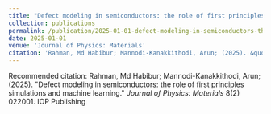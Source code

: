 ```yaml
---
title: "Defect modeling in semiconductors: the role of first principles simulations and machine learning"
collection: publications
permalink: /publication/2025-01-01-defect-modeling-in-semiconductors-the-role-of-first-principles-simulations-and-machine-learning
date: 2025-01-01
venue: 'Journal of Physics: Materials'
citation: 'Rahman, Md Habibur; Mannodi-Kanakkithodi, Arun; (2025). &quot;Defect modeling in semiconductors: the role of first principles simulations and machine learning.&quot; <i>Journal of Physics: Materials</i> 8(2) 022001. IOP Publishing'
---
```


Recommended citation: Rahman, Md Habibur; Mannodi-Kanakkithodi, Arun; (2025). "Defect modeling in semiconductors: the role of first principles simulations and machine learning." <i>Journal of Physics: Materials</i> 8(2) 022001. IOP Publishing